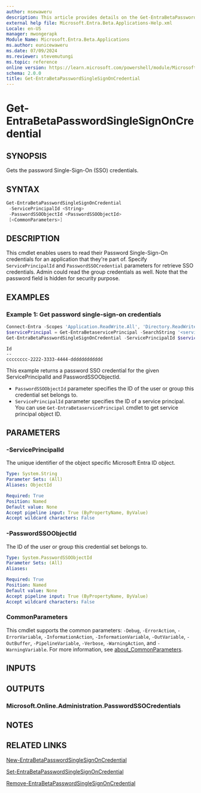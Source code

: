 ```yaml
---
author: msewaweru
description: This article provides details on the Get-EntraBetaPasswordSingleSignOnCredential command.
external help file: Microsoft.Entra.Beta.Applications-Help.xml
Locale: en-US
manager: mwongerapk
Module Name: Microsoft.Entra.Beta.Applications
ms.author: eunicewaweru
ms.date: 07/09/2024
ms.reviewer: stevemutungi
ms.topic: reference
online version: https://learn.microsoft.com/powershell/module/Microsoft.Entra.Beta.Applications/Get-EntraBetaPasswordSingleSignOnCredential
schema: 2.0.0
title: Get-EntraBetaPasswordSingleSignOnCredential
---
```


# Get-EntraBetaPasswordSingleSignOnCredential

## SYNOPSIS

Gets the password Single-Sign-On (SSO) credentials.

## SYNTAX

```powershell
Get-EntraBetaPasswordSingleSignOnCredential
 -ServicePrincipalId <String>
 -PasswordSSOObjectId <PasswordSSOObjectId>
 [<CommonParameters>]
```

## DESCRIPTION

This cmdlet enables users to read their Password Single-Sign-On credentials for an application that they're part of. Specify `ServicePrincipalId` and `PasswordSSOCredential` parameters for retrieve SSO credentials.
Admin could read the group credentials as well.
Note that the password field is hidden for security purpose.

## EXAMPLES

### Example 1: Get password single-sign-on credentials

```powershell
Connect-Entra -Scopes 'Application.ReadWrite.All', 'Directory.ReadWrite.All'
$servicePrincipal = Get-EntraBetaservicePrincipal -SearchString '<service-principal-name>'
Get-EntraBetaPasswordSingleSignOnCredential -ServicePrincipalId $servicePrincipal.Id -PasswordSSOObjectId 'bbbbbbbb-1111-2222-3333-cccccccccccc'
```

```Output
Id
--
cccccccc-2222-3333-4444-dddddddddddd
```

This example returns a password SSO credential for the given ServicePrincipalId and PasswordSSOObjectId.

- `PasswordSSOObjectId` parameter specifies the ID of the user or group this credential set belongs to.
- `ServicePrincipalId` parameter specifies the ID of a service principal. You can use `Get-EntraBetaservicePrincipal` cmdlet to get service principal object ID.

## PARAMETERS

### -ServicePrincipalId

The unique identifier of the object specific Microsoft Entra ID object.

```yaml
Type: System.String
Parameter Sets: (All)
Aliases: ObjectId

Required: True
Position: Named
Default value: None
Accept pipeline input: True (ByPropertyName, ByValue)
Accept wildcard characters: False
```

### -PasswordSSOObjectId

The ID of the user or group this credential set belongs to.

```yaml
Type: System.PasswordSSOObjectId
Parameter Sets: (All)
Aliases:

Required: True
Position: Named
Default value: None
Accept pipeline input: True (ByPropertyName, ByValue)
Accept wildcard characters: False
```

### CommonParameters

This cmdlet supports the common parameters: `-Debug`, `-ErrorAction`, `-ErrorVariable`, `-InformationAction`, `-InformationVariable`, `-OutVariable`, `-OutBuffer`, `-PipelineVariable`, `-Verbose`, `-WarningAction`, and `-WarningVariable`. For more information, see [about_CommonParameters](https://go.microsoft.com/fwlink/?LinkID=113216).

## INPUTS

## OUTPUTS

### Microsoft.Online.Administration.PasswordSSOCredentials

## NOTES

## RELATED LINKS

[New-EntraBetaPasswordSingleSignOnCredential](New-EntraBetaPasswordSingleSignOnCredential.md)

[Set-EntraBetaPasswordSingleSignOnCredential](Set-EntraBetaPasswordSingleSignOnCredential.md)

[Remove-EntraBetaPasswordSingleSignOnCredential](Remove-EntraBetaPasswordSingleSignOnCredential.md)

